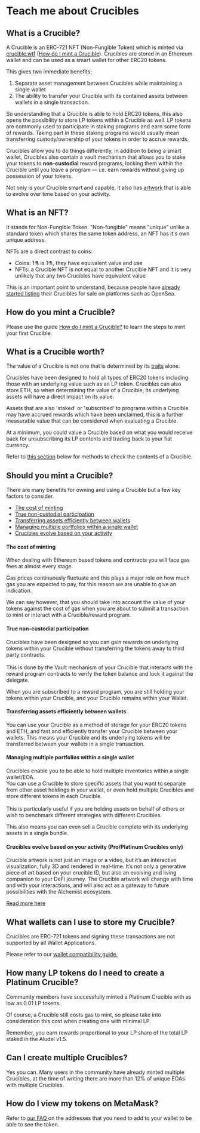 # Teach me about Crucibles

## What is a Crucible?

A Crucible is an ERC-721 NFT (Non-Fungible Token) which is minted via [crucible.wtf](https://crucible.wtf) ([How do I mint a Crucible](guides/how-do-i-mint-a-crucible.md)). Crucibles are stored in an Ethereum wallet and can be used as a smart wallet for other ERC20 tokens.

This gives two immediate benefits;

1. &#x20;Separate asset management between Crucibles while maintaining a single wallet
2. The ability to transfer your Crucible with its contained assets between wallets in a single transaction.

So understanding that a Crucible is able to hold ERC20 tokens, this also opens the possibility to store LP tokens within a Crucible as well. LP tokens are commonly used to participate in staking programs and earn some form of rewards. Taking part in these staking programs would usually mean transferring custody/ownership of your tokens in order to accrue rewards.

Crucibles allow you to do things differently, in addition to being a smart wallet, Crucibles also contain a vault mechanism that allows you to stake your tokens to **non-custodial** reward programs, locking them within the Crucible until you leave a program — i.e. earn rewards without giving up possession of your tokens.

Not only is your Crucible smart and capable, it also has [artwork](guides/artwork-of-the-crucible.md) that is able to evolve over time based on your activity.

## What is an NFT?

It stands for Non-Fungible Token. "Non-fungible" means "unique" unlike a standard token which shares the same token address, an NFT has it's own unique address.

NFTs are a direct contrast to coins:

* Coins: 1⚗️ is 1⚗️, they have equivalent value and use
* NFTs: a Crucible NFT is not equal to another Crucible NFT and it is very unlikely that any two Crucibles have equivalent value

This is an important point to understand, because people have [already started listing](https://opensea.io/collection/alchemist-crucible-v1) their Crucibles for sale on platforms such as OpenSea.

## How do you mint a Crucible?

Please use the guide [How do I mint a Crucible?](guides/how-do-i-mint-a-crucible.md) to learn the steps to mint your first Crucible.

## What is a Crucible worth?

The value of a Crucible is not one that is determined by its [traits](guides/artwork-of-the-crucible.md) alone.

Crucibles have been designed to hold all types of ERC20 tokens including those with an underlying value such as an LP token. Crucibles can also store ETH, so when determining the value of a Crucible, its underlying assets will have a direct impact on its value.

Assets that are also 'staked' or 'subscribed' to programs within a Crucible may have accrued rewards which have been unclaimed, this is a further measurable value that can be considered when evaluating a Crucible.

At a minimum, you could value a Crucible based on what you would receive back for unsubscribing its LP contents and trading back to your fiat currency.

Refer to [this section](guides/what-can-i-do-with-my-new-crucible.md#checking-how-much-lp-youve-subscribed-to-your-crucible) below for methods to check the contents of a Crucible.

## Should you mint a Crucible?

There are many benefits for owning and using a Crucible but a few key factors to consider.

* [The cost of minting](./#the-cost-of-minting)
* [True non-custodial participation](./#true-non-custodial-participation)
* [Transferring assets efficiently between wallets](./#transferring-assets-efficiently-between-wallets)
* [Managing multiple portfolios within a single wallet](./#managing-multiple-portfolios-within-a-single-wallet)
* [Crucibles evolve based on your activity](./#crucibles-evolve-based-on-your-activity)

#### The cost of minting

When dealing with Ethereum based tokens and contracts you will face gas fees at almost every stage.&#x20;

Gas prices continuously fluctuate and this plays a major role on how much gas you are expected to pay, for this reason we are unable to give an indication.

We can say however, that you should take into account the value of your tokens against the cost of gas when you are about to submit a transaction to mint or interact with a Crucible/reward program.

#### True non-custodial participation

Crucibles have been designed so you can gain rewards on underlying tokens within your Crucible without transferring the tokens away to third party contracts.\
\
This is done by the Vault mechanism of your Crucible that interacts with the reward program contracts to verify the token balance and lock it against the delegate.

When you are subscribed to a reward program, you are still holding your tokens within your Crucible, and your Crucible remains within your Wallet.

#### Transferring assets efficiently between wallets

You can use your Crucible as a method of storage for your ERC20 tokens and ETH, and fast and efficiently transfer your Crucible between your wallets. This means your Crucible and its underlying tokens will be transferred between your wallets in a single transaction.

#### Managing multiple portfolios within a single wallet

Crucibles enable you to be able to hold multiple inventories within a single wallet/EOA. \
You can use a Crucible to store specific assets that you want to separate from other asset holdings in your wallet, or even hold multiple Crucibles and store different tokens in each Crucible.\
\
This is particularly useful if you are holding assets on behalf of others or wish to benchmark different strategies with different Crucibles.

This also means you can even sell a Crucible complete with its underlying assets in a single bundle.

#### Crucibles evolve based on your activity (Pro/Platinum Crucibles only)

Crucible artwork is not just an image or a video, but it’s an interactive visualization, fully 3D and rendered in real-time. It’s not only a generative piece of art based on your crucible ID, but also an evolving and living companion to your DeFi journey. The Crucible artwork will change with time and with your interactions, and will also act as a gateway to future possibilities with the Alchemist ecosystem.

[Read more here](guides/artwork-of-the-crucible.md)

## What wallets can I use to store my Crucible?

Crucibles are ERC-721 tokens and signing these transactions are not supported by all Wallet Applications.&#x20;

Please refer to our [wallet compatibility guide.](wallet-compatibility.md)

## How many LP tokens do I need to create a Platinum Crucible?

Community members have successfully minted a Platinum Crucible with as low as 0.01 LP tokens.

Of course, a Crucible still costs gas to mint, so please take into consideration this cost when creating one with minimal LP.

Remember, you earn rewards proportional to your LP share of the total LP staked in the Aludel v1.5.

## Can I create multiple Crucibles?

Yes you can. Many users in the community have already minted multiple Crucibles, at the time of writing there are more than 12% of unique EOAs with multiple Crucibles.

## How do I view my tokens on MetaMask?

Refer to [our FAQ ](https://app.gitbook.com/@alchemist-docs/s/crucible/frequently-asked-questions)on the addresses that you need to add to your wallet to be able to see the token.
